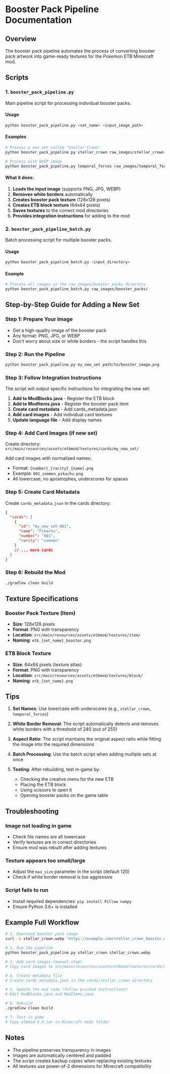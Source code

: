 # Booster Pack Pipeline Documentation

## Overview
The booster pack pipeline automates the process of converting booster pack artwork into game-ready textures for the Pokemon ETB Minecraft mod.

## Scripts

### 1. `booster_pack_pipeline.py`
Main pipeline script for processing individual booster packs.

#### Usage
```bash
python booster_pack_pipeline.py <set_name> <input_image_path>
```

#### Examples
```bash
# Process a new set called "Stellar Crown"
python booster_pack_pipeline.py stellar_crown raw_images/stellar_crown.png

# Process with WebP image
python booster_pack_pipeline.py temporal_forces raw_images/temporal_forces_booster.webp
```

#### What it does:
1. **Loads the input image** (supports PNG, JPG, WEBP)
2. **Removes white borders** automatically
3. **Creates booster pack texture** (128x128 pixels)
4. **Creates ETB block texture** (64x64 pixels)
5. **Saves textures** to the correct mod directories
6. **Provides integration instructions** for adding to the mod

### 2. `booster_pack_pipeline_batch.py`
Batch processing script for multiple booster packs.

#### Usage
```bash
python booster_pack_pipeline_batch.py <input_directory>
```

#### Example
```bash
# Process all images in the raw_images/booster_packs directory
python booster_pack_pipeline_batch.py raw_images/booster_packs/
```

## Step-by-Step Guide for Adding a New Set

### Step 1: Prepare Your Image
- Get a high-quality image of the booster pack
- Any format: PNG, JPG, or WEBP
- Don't worry about size or white borders - the script handles this

### Step 2: Run the Pipeline
```bash
python booster_pack_pipeline.py my_new_set path/to/booster_image.png
```

### Step 3: Follow Integration Instructions
The script will output specific instructions for integrating the new set:

1. **Add to ModBlocks.java** - Register the ETB block
2. **Add to ModItems.java** - Register the booster pack item
3. **Create card metadata** - Add cards_metadata.json
4. **Add card images** - Add individual card textures
5. **Update language file** - Add display names

### Step 4: Add Card Images (if new set)
Create directory: `src/main/resources/assets/etbmod/textures/cards/my_new_set/`

Add card images with normalized names:
- Format: `{number}_{rarity}_{name}.png`
- Example: `001_common_pikachu.png`
- All lowercase, no apostrophes, underscores for spaces

### Step 5: Create Card Metadata
Create `cards_metadata.json` in the cards directory:
```json
{
  "cards": [
    {
      "id": "my_new_set-001",
      "name": "Pikachu",
      "number": "001",
      "rarity": "common"
    }
    // ... more cards
  ]
}
```

### Step 6: Rebuild the Mod
```bash
./gradlew clean build
```

## Texture Specifications

### Booster Pack Texture (Item)
- **Size**: 128x128 pixels
- **Format**: PNG with transparency
- **Location**: `src/main/resources/assets/etbmod/textures/item/`
- **Naming**: `etb_{set_name}_booster.png`

### ETB Block Texture
- **Size**: 64x64 pixels (texture atlas)
- **Format**: PNG with transparency
- **Location**: `src/main/resources/assets/etbmod/textures/block/`
- **Naming**: `etb_{set_name}.png`

## Tips

1. **Set Names**: Use lowercase with underscores (e.g., `stellar_crown`, `temporal_forces`)

2. **White Border Removal**: The script automatically detects and removes white borders with a threshold of 240 (out of 255)

3. **Aspect Ratio**: The script maintains the original aspect ratio while fitting the image into the required dimensions

4. **Batch Processing**: Use the batch script when adding multiple sets at once

5. **Testing**: After rebuilding, test in-game by:
   - Checking the creative menu for the new ETB
   - Placing the ETB block
   - Using scissors to open it
   - Opening booster packs on the game table

## Troubleshooting

### Image not loading in game
- Check file names are all lowercase
- Verify textures are in correct directories
- Ensure mod was rebuilt after adding textures

### Texture appears too small/large
- Adjust the `max_size` parameter in the script (default 120)
- Check if white border removal is too aggressive

### Script fails to run
- Install required dependencies: `pip install Pillow numpy`
- Ensure Python 3.6+ is installed

## Example Full Workflow

```bash
# 1. Download booster pack image
curl -o stellar_crown.webp "https://example.com/stellar_crown_booster.webp"

# 2. Run the pipeline
python booster_pack_pipeline.py stellar_crown stellar_crown.webp

# 3. Add card images (manual step)
# Copy card images to src/main/resources/assets/etbmod/textures/cards/stellar_crown/

# 4. Create metadata file
# Create cards_metadata.json in the cards/stellar_crown directory

# 5. Update the mod code (follow printed instructions)
# Edit ModBlocks.java and ModItems.java

# 6. Rebuild
./gradlew clean build

# 7. Test in game
# Copy etbmod-X.X.jar to Minecraft mods folder
```

## Notes
- The pipeline preserves transparency in images
- Images are automatically centered and padded
- The script creates backup copies when replacing existing textures
- All textures use power-of-2 dimensions for Minecraft compatibility